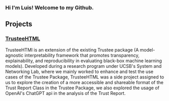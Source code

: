 ### Hi I'm Luis! Welcome to my Github.

## Projects

### <a href="https://github.com/Bravo-Luis/TrusteeHTML"> TrusteeHTML </a>
TrusteeHTMl is an extension of the existing Trustee package (A model-agnostic interpretability framework that promotes transparency, explainability, and reproducibility in evaluating black-box machine learning models). Developed during a research program under UCSB's System and Networking Lab, where we mainly worked to enhance and test the use cases of the Trustee Package, TrusteeHTML was a side project assigned to us to explore the creation of a more accessible and shareable format of the Trust Report Class in the Trustee Package, we also explored the usage of OpenAI's ChatGPT api in the analysis of the Trust Report.
<br/>

